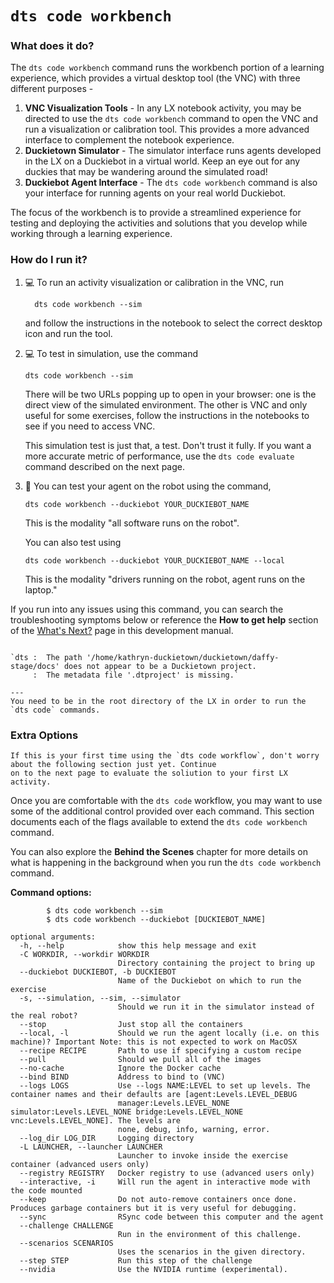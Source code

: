 # `dts code workbench`

### What does it do?

The `dts code workbench` command runs the workbench portion of a learning experience, which provides a virtual 
desktop tool (the VNC) with three 
different purposes -

1. **VNC Visualization Tools** - In any LX notebook activity, you may be directed to use the `dts code workbench` 
   command to open the VNC and run a visualization or calibration tool.  This provides a more advanced 
   interface to complement the notebook experience.
2. **Duckietown Simulator** - The simulator interface runs agents developed in the LX on a Duckiebot in a virtual 
   world. 
   Keep an eye out for any duckies that may be wandering around the simulated road!
3. **Duckiebot Agent Interface** - The `dts code workbench` command is also your interface for running agents on your 
   real world Duckiebot.

The focus of the workbench is to provide a streamlined experience for testing and deploying the activities and 
solutions that you develop while working through a learning experience.

### How do I run it?

1. 💻 To run an activity visualization or calibration in the VNC, run

         dts code workbench --sim

   and follow the instructions in the notebook to select the correct desktop icon and run the tool.

2. 💻 To test in simulation, use the command

       dts code workbench --sim
   
   There will be two URLs popping up to open in your browser: one is the direct view of the
   simulated environment. The other is VNC and only useful for some exercises, follow the instructions
   in the notebooks to see if you need to access VNC.
   
   This simulation test is just that, a test. Don't trust it fully. If you want a more accurate
   metric of performance, use the `dts code evaluate` command described on the next page.

3. 🚙 You can test your agent on the robot using the command,
   
       dts code workbench --duckiebot YOUR_DUCKIEBOT_NAME
   
   This is the modality "all software runs on the robot".
   
   You can also test using
   
       dts code workbench --duckiebot YOUR_DUCKIEBOT_NAME --local 
   
   This is the modality "drivers running on the robot, agent runs on the laptop."

If you run into any issues using this command, you can search the troubleshooting symptoms below or 
reference the **How to get help** section of the [What's Next?](../3_next/index) page in this development manual.

```{trouble}

`dts :  The path '/home/kathryn-duckietown/duckietown/daffy-stage/docs' does not appear to be a Duckietown project. 
     :  The metadata file '.dtproject' is missing.`

---
You need to be in the root directory of the LX in order to run the `dts code` commands.
```

### Extra Options

```{warning}
If this is your first time using the `dts code workflow`, don't worry about the following section just yet. Continue 
on to the next page to evaluate the soliution to your first LX activity.
```

Once you are comfortable with the `dts code` workflow, you may want to use some of the additional control provided 
over each command.  This section documents each of the flags available to extend the `dts code workbench` command.

You can also explore the **Behind the Scenes** chapter for more details on what is happening in the background when you run the `dts code workbench` command.

**Command options:**

```
        $ dts code workbench --sim
        $ dts code workbench --duckiebot [DUCKIEBOT_NAME]

optional arguments:
  -h, --help            show this help message and exit
  -C WORKDIR, --workdir WORKDIR
                        Directory containing the project to bring up
  --duckiebot DUCKIEBOT, -b DUCKIEBOT
                        Name of the Duckiebot on which to run the exercise
  -s, --simulation, --sim, --simulator
                        Should we run it in the simulator instead of the real robot?
  --stop                Just stop all the containers
  --local, -l           Should we run the agent locally (i.e. on this machine)? Important Note: this is not expected to work on MacOSX
  --recipe RECIPE       Path to use if specifying a custom recipe
  --pull                Should we pull all of the images
  --no-cache            Ignore the Docker cache
  --bind BIND           Address to bind to (VNC)
  --logs LOGS           Use --logs NAME:LEVEL to set up levels. The container names and their defaults are [agent:Levels.LEVEL_DEBUG
                        manager:Levels.LEVEL_NONE simulator:Levels.LEVEL_NONE bridge:Levels.LEVEL_NONE vnc:Levels.LEVEL_NONE]. The levels are
                        none, debug, info, warning, error.
  --log_dir LOG_DIR     Logging directory
  -L LAUNCHER, --launcher LAUNCHER
                        Launcher to invoke inside the exercise container (advanced users only)
  --registry REGISTRY   Docker registry to use (advanced users only)
  --interactive, -i     Will run the agent in interactive mode with the code mounted
  --keep                Do not auto-remove containers once done. Produces garbage containers but it is very useful for debugging.
  --sync                RSync code between this computer and the agent
  --challenge CHALLENGE
                        Run in the environment of this challenge.
  --scenarios SCENARIOS
                        Uses the scenarios in the given directory.
  --step STEP           Run this step of the challenge
  --nvidia              Use the NVIDIA runtime (experimental).
```